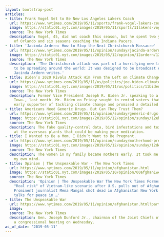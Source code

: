 ```yaml
---
layout: bootstrap-post
articles:
- title: Frank Vogel Set to Be New Los Angeles Lakers Coach
  url: https://www.nytimes.com/2019/05/11/sports/frank-vogel-lakers-coach.html
  image: https://static01.nyt.com/images/2019/05/11/sports/11lakers-vogel1/merlin_154632966_c7564cfd-dd1b-4025-b77a-e7c5481acbeb-facebookJumbo.jpg
  source: The New York Times
  description: Vogel, 45, did not coach this season, but he spent two years in charge
    of Orlando and six seasons coaching the Indiana Pacers.
- title: 'Jacinda Ardern: How to Stop the Next Christchurch Massacre'
  url: https://www.nytimes.com/2019/05/11/opinion/sunday/jacinda-ardern-social-media.html
  image: https://static01.nyt.com/images/2019/05/12/opinion/12ardern/12ardern-facebookJumbo.jpg
  source: The New York Times
  description: 'The Christchurch attack was part of a horrifying new trend that seems
    to be spreading around the world: It was designed to be broadcast on the internet,
    Jacinda Ardern writes.'
- title: Biden’s 2020 Rivals Attack Him From the Left on Climate Change
  url: https://www.nytimes.com/2019/05/11/us/politics/joe-biden-climate-change.html
  image: https://static01.nyt.com/images/2019/05/11/us/politics/11biden-climateHP-promo/merlin_154211295_8d4a0295-1754-4af4-89da-b4b398aaf2fc-facebookJumbo.jpg
  source: The New York Times
  description: Former Vice President Joseph R. Biden Jr. speaking to a rally in Dubuque,
    Iowa., last month. Mr. Biden on Friday sought to remind voters that he was an
    early supporter of tackling climate change and promised a detailed plan soon.
- title: Americans Need Generic Drugs. But Can They Trust Them?
  url: https://www.nytimes.com/2019/05/11/opinion/sunday/generic-drugs-safety.html
  image: https://static01.nyt.com/images/2019/05/12/opinion/sunday/12eban/12eban-facebookJumbo.jpg
  source: The New York Times
  description: The fake quality-control data, bird infestations and toxic impurities
    at the overseas plants that could be making your medication.
- title: I Wanted to Be a Mom. I Didn’t Want to Be Pregnant.
  url: https://www.nytimes.com/2019/05/11/opinion/sunday/motherhood-pregnancy.html
  image: https://static01.nyt.com/images/2019/05/12/opinion/sunday/12dennisbenn/12dennisbenn-facebookJumbo.jpg
  source: The New York Times
  description: The women in my family became mothers early. It took me longer to understand
    my own mind.
- title: Opinion | The Unspeakable War - The New York Times
  url: https://www.nytimes.com/2019/05/11/opinion/afghanistan.html
  image: https://static01.nyt.com/images/2019/05/10/opinion/00afghan1web/00afghan1web-facebookJumbo.jpg
  source: The New York Times
  description: 'Opinion | The Unspeakable War The New York Times Former defense secretary:
    "Real risk" of Vietnam-like scenario after U.S. pulls out of Afghanistan CBS News
    Prominent journalist Mena Mangal shot dead in Afghanistan New York Post US-Taliban
    talks for peace in …'
- title: The Unspeakable War
  url: https://www.nytimes.com/2019/05/11/opinion/afghanistan.html?partner=rss&emc=rss
  image: 
  source: The New York Times
  description: Gen. Joseph Dunford Jr., chairman of the Joint Chiefs of Staff, at
    a congressional hearing on Wednesday.
as_of_date: '2019-05-11'
---
```


